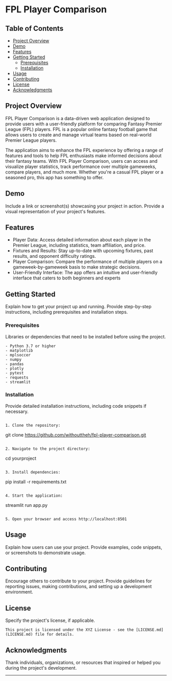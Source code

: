 # FPL Player Comparison

## Table of Contents

- [Project Overview](#project-overview)
- [Demo](#demo)
- [Features](#features)
- [Getting Started](#getting-started)
  - [Prerequisites](#prerequisites)
  - [Installation](#installation)
- [Usage](#usage)
- [Contributing](#contributing)
- [License](#license)
- [Acknowledgments](#acknowledgments)

## Project Overview

FPL Player Comparison is a data-driven web application designed to provide users with a user-friendly platform for comparing Fantasy Premier League (FPL) players. FPL is a popular online fantasy football game that allows users to create and manage virtual teams based on real-world Premier League players.

The application aims to enhance the FPL experience by offering a range of features and tools to help FPL enthusiasts make informed decisions about their fantasy teams. With FPL Player Comparison, users can access and visualize player statistics, track performance over multiple gameweeks, compare players, and much more. Whether you're a casual FPL player or a seasoned pro, this app has something to offer.

## Demo

Include a link or screenshot(s) showcasing your project in action. Provide a visual representation of your project's features.

## Features

- Player Data: Access detailed information about each player in the Premier League, including statistics, team affiliation, and price.
- Fixtures and Results: Stay up-to-date with upcoming fixtures, past results, and opponent difficulty ratings.
- Player Comparison: Compare the performance of multiple players on a gameweek-by-gameweek basis to make strategic decisions.
- User-Friendly Interface: The app offers an intuitive and user-friendly interface that caters to both beginners and experts

## Getting Started

Explain how to get your project up and running. Provide step-by-step instructions, including prerequisites and installation steps.

### Prerequisites

Libraries or dependencies that need to be installed before using the project.

```
- Python 3.7 or higher
- matplotlib
- mplsoccer
- numpy
- pandas
- plotly
- pytest
- requests
- streamlit

```

### Installation

Provide detailed installation instructions, including code snippets if necessary.

```

1. Clone the repository:
   ```
   git clone https://github.com/withouttheh/fpl-player-comparison.git
   ```

2. Navigate to the project directory:
   ```
   cd yourproject
   ```

3. Install dependencies:
   ```
   pip install -r requirements.txt
   ```

4. Start the application:
   ```
   streamlit run app.py
   ```

5. Open your browser and access http://localhost:8501
```

## Usage

Explain how users can use your project. Provide examples, code snippets, or screenshots to demonstrate usage.

## Contributing

Encourage others to contribute to your project. Provide guidelines for reporting issues, making contributions, and setting up a development environment.

## License

Specify the project's license, if applicable.

```
This project is licensed under the XYZ License - see the [LICENSE.md](LICENSE.md) file for details.
```

## Acknowledgments

Thank individuals, organizations, or resources that inspired or helped you during the project's development.

---